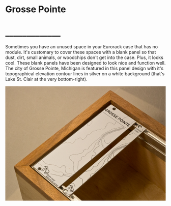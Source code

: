 # Grosse Pointe
# _____________

Sometimes you have an unused space in your Eurorack case that has no module. It's customary to cover these spaces with a blank panel so that dust, dirt, small animals, or woodchips don't get into the case. Plus, it looks cool. These blank panels have been designed to look nice and function well. The city of Grosse Pointe, Michigan is featured in this panel design with it's topographical elevation contour lines in silver on a white background (that's Lake St. Clair at the very bottom-right). 


 ![Blanks in a case](https://github.com/NorthCoastModularCollective/Grosse-Pointe-Blanks/blob/master/Images/IMG_9968.jpg "Blanks in a case") 

